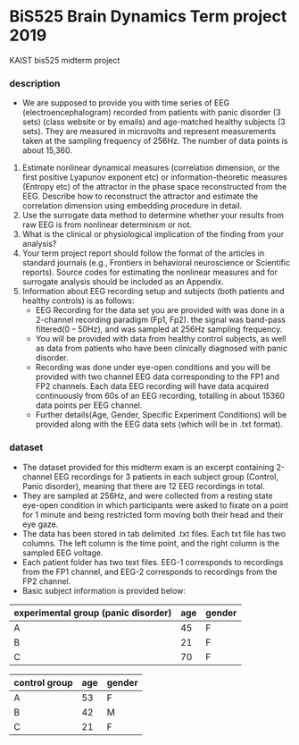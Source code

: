 # BiS525 Brain Dynamics Term project 2019
KAIST bis525 midterm project

### description
- We are supposed to provide you with time series of EEG (electroencephalogram) recorded from patients with
panic disorder (3 sets) (class website or by emails) and age-matched healthy subjects (3 sets). They are
measured in microvolts and represent measurements taken at the sampling frequency of 256Hz. The number
of data points is about 15,360.
1. Estimate nonlinear dynamical measures (correlation dimension, or the first positive Lyapunov exponent etc)
or information-theoretic measures (Entropy etc) of the attractor in the phase space reconstructed from the
EEG. Describe how to reconstruct the attractor and estimate the correlation dimension using embedding
procedure in detail.
2. Use the surrogate data method to determine whether your results from raw EEG is from nonlinear
determinism or not.
3. What is the clinical or physiological implication of the finding from your analysis?
4. Your term project report should follow the format of the articles in standard journals (e.g., Frontiers in
behavioral neuroscience or Scientific reports). Source codes for estimating the nonlinear measures and for
surrogate analysis should be included as an Appendix.
5. Information about EEG recording setup and subjects (both patients and healthy controls) is as follows:
   - EEG Recording for the data set you are provided with was done in a 2-channel recording paradigm (Fp1, Fp2).
the signal was band-pass filtered(0 – 50Hz), and was sampled at 256Hz sampling frequency.
   - You will be provided with data from healthy control subjects, as well as data from patients who have been
clinically diagnosed with panic disorder.
   - Recording was done under eye-open conditions and you will be provided with two channel EEG data
corresponding to the FP1 and FP2 channels. Each data EEG recording will have data acquired continuously
from 60s of an EEG recording, totalling in about 15360 data points per EEG channel.
   - Further details(Age, Gender, Specific Experiment Conditions) will be provided along with the EEG data sets
(which will be in .txt format).

### dataset 
- The dataset provided for this midterm exam is an excerpt containing 2-channel EEG recordings for 3
patients in each subject group (Control, Panic disorder), meaning that there are 12 EEG recordings in
total.
- They are sampled at 256Hz, and were collected from a resting state eye-open condition in which
participants were asked to fixate on a point for 1 minute and being restricted form moving both their
head and their eye gaze.
- The data has been stored in tab delimited .txt files. Each txt file has two columns. The left column is the
time point, and the right column is the sampled EEG voltage.
- Each patient folder has two text files. EEG-1 corresponds to recordings from the FP1 channel, and EEG-2
corresponds to recordings from the FP2 channel.
- Basic subject information is provided below:

| experimental group (panic disorder) | age | gender |
|-------------------------------------|-----|--------|
| A                                   | 45  | F      |
| B                                   | 21  | F      |
| C                                   | 70  | F      |

| control group | age | gender |
|---------------|-----|--------|
| A             | 53  | F      |
| B             | 42  | M      |
| C             | 21  | F      |
